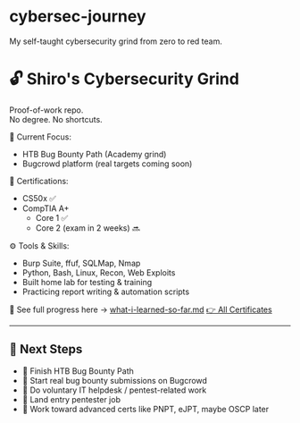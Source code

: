 # cybersec-journey
My self-taught cybersecurity grind from zero to red team.

# 🔓 Shiro's Cybersecurity Grind

Proof-of-work repo.  
No degree. No shortcuts.

🎯 Current Focus:  
- HTB Bug Bounty Path (Academy grind)  
- Bugcrowd platform (real targets coming soon)

📜 Certifications:  
- CS50x ✅  
- CompTIA A+  
   - Core 1 ✅  
   - Core 2 (exam in 2 weeks) 🔜

⚙️ Tools & Skills:
- Burp Suite, ffuf, SQLMap, Nmap  
- Python, Bash, Linux, Recon, Web Exploits  
- Built home lab for testing & training  
- Practicing report writing & automation scripts

🧠 See full progress here → [what-i-learned-so-far.md](./what-i-learned-so-far.md)
[👉 All Certificates](./certificates)

---

## 📌 Next Steps
- 🧪 Finish HTB Bug Bounty Path  
- 🎯 Start real bug bounty submissions on Bugcrowd  
- 🧰 Do voluntary IT helpdesk / pentest-related work  
- 💼 Land entry pentester job  
- 🧠 Work toward advanced certs like PNPT, eJPT, maybe OSCP later  

